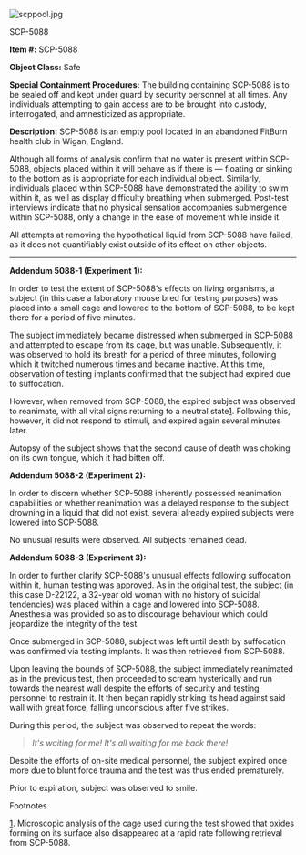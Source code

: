 ![scppool.jpg](http://scp-wiki.wdfiles.com/local--files/scp-5088/scppool.jpg)

SCP-5088

**Item #:** SCP-5088

**Object Class:** Safe

**Special Containment Procedures:** The building containing SCP-5088 is to be sealed off and kept under guard by security personnel at all times. Any individuals attempting to gain access are to be brought into custody, interrogated, and amnesticized as appropriate.

**Description:** SCP-5088 is an empty pool located in an abandoned FitBurn health club in Wigan, England.

Although all forms of analysis confirm that no water is present within SCP-5088, objects placed within it will behave as if there is — floating or sinking to the bottom as is appropriate for each individual object. Similarly, individuals placed within SCP-5088 have demonstrated the ability to swim within it, as well as display difficulty breathing when submerged. Post-test interviews indicate that no physical sensation accompanies submergence within SCP-5088, only a change in the ease of movement while inside it.

All attempts at removing the hypothetical liquid from SCP-5088 have failed, as it does not quantifiably exist outside of its effect on other objects.

* * *

**Addendum 5088-1 (Experiment 1):**

In order to test the extent of SCP-5088's effects on living organisms, a subject (in this case a laboratory mouse bred for testing purposes) was placed into a small cage and lowered to the bottom of SCP-5088, to be kept there for a period of five minutes.

The subject immediately became distressed when submerged in SCP-5088 and attempted to escape from its cage, but was unable. Subsequently, it was observed to hold its breath for a period of three minutes, following which it twitched numerous times and became inactive. At this time, observation of testing implants confirmed that the subject had expired due to suffocation.

However, when removed from SCP-5088, the expired subject was observed to reanimate, with all vital signs returning to a neutral state[1](javascript:;). Following this, however, it did not respond to stimuli, and expired again several minutes later.

Autopsy of the subject shows that the second cause of death was choking on its own tongue, which it had bitten off.

**Addendum 5088-2 (Experiment 2):**

In order to discern whether SCP-5088 inherently possessed reanimation capabilities or whether reanimation was a delayed response to the subject drowning in a liquid that did not exist, several already expired subjects were lowered into SCP-5088.

No unusual results were observed. All subjects remained dead.

**Addendum 5088-3 (Experiment 3):**

In order to further clarify SCP-5088's unusual effects following suffocation within it, human testing was approved. As in the original test, the subject (in this case D-22122, a 32-year old woman with no history of suicidal tendencies) was placed within a cage and lowered into SCP-5088. Anesthesia was provided so as to discourage behaviour which could jeopardize the integrity of the test.

Once submerged in SCP-5088, subject was left until death by suffocation was confirmed via testing implants. It was then retrieved from SCP-5088.

Upon leaving the bounds of SCP-5088, the subject immediately reanimated as in the previous test, then proceeded to scream hysterically and run towards the nearest wall despite the efforts of security and testing personnel to restrain it. It then began rapidly striking its head against said wall with great force, falling unconscious after five strikes.

During this period, the subject was observed to repeat the words:

> _It's waiting for me! It's all waiting for me back there!_

Despite the efforts of on-site medical personnel, the subject expired once more due to blunt force trauma and the test was thus ended prematurely.

Prior to expiration, subject was observed to smile.

Footnotes

[1](javascript:;). Microscopic analysis of the cage used during the test showed that oxides forming on its surface also disappeared at a rapid rate following retrieval from SCP-5088.